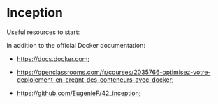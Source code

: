 # Inception

Useful resources to start:

In addition to the official Docker documentation:

* <https://docs.docker.com>;

* <https://openclassrooms.com/fr/courses/2035766-optimisez-votre-deploiement-en-creant-des-conteneurs-avec-docker>;
* <https://github.com/EugenieF/42_inception>;
